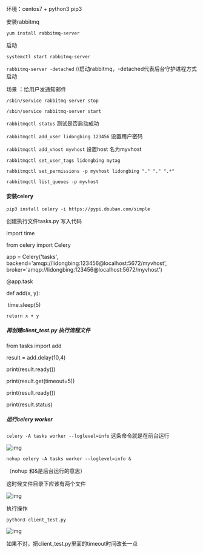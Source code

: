 环境：centos7 + python3  pip3

安装rabbitmq

`yum install rabbitmq-server`

启动

`systemctl start rabbitmq-server`

`rabbitmq-server -detached`           //启动rabbitmq，-detached代表后台守护进程方式启动

场景 ：给用户发通知邮件

`/sbin/service rabbitmq-server stop`

 `/sbin/service rabbitmq-server start`

`rabbitmqctl status` 测试是否启动成功

`rabbitmqctl add_user lidongbing 123456`   设置用户密码

`rabbitmqctl add_vhost myvhost`     设置host 名为myvhost

`rabbitmqctl set_user_tags lidongbing mytag`

`rabbitmqctl set_permissions -p myvhost lidongbing "." "." ".*"`

`rabbitmqctl list_queues -p myvhost`

#### 安装celery

`pip3 install celery -i https://pypi.douban.com/simple`

创建执行文件tasks.py  写入代码



import time

from celery import Celery

app = Celery('tasks', backend='amqp://lidongbing:123456@localhost:5672/myvhost', broker='amqp://lidongbing:123456@localhost:5672/myvhost')

@app.task

def add(x, y):

​	time.sleep(5)

  	return x + y



##### 再创建client_test.py 执行流程文件  

from tasks import add

result = add.delay(10,4)

print(result.ready())

print(result.get(timeout=5))

print(result.ready())

print(result.status)

##### 运行celery worker

`celery -A tasks worker --loglevel=info`  这条命令就是在前台运行

![img](E:/youdaoyun/Asen634163114@163.com/1d7e943d980645dc84519d114ac214bd/clipboard.png)

`nohup celery -A tasks worker --loglevel=info &`

（nohup  和&是后台运行的意思）

这时候文件目录下应该有两个文件

![img](E:/youdaoyun/Asen634163114@163.com/050e58dcddd546c79377d20e7f527551/clipboard.png)

执行操作

`python3 client_test.py` 

![img](E:/youdaoyun/Asen634163114@163.com/1810b966d3704a56b524612287ec0c1b/clipboard.png)

如果不对，把client_test.py里面的timeout时间改长一点